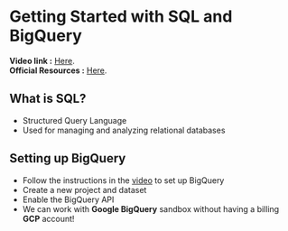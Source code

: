 # Getting Started with SQL and BigQuery

**Video link :** [Here](https://www.youtube.com/watch?v=mXW7JHJM34k).<br>
**Official Resources :** [Here](https://miniature-icon-2cc.notion.site/Intuitive-SQL-For-Analytics-65241f69e06446d5bb0a7de272fb5dab).

## What is SQL?

* Structured Query Language
* Used for managing and analyzing relational databases

## Setting up BigQuery

* Follow the instructions in the [video](https://www.youtube.com/watch?v=mXW7JHJM34k) to set up BigQuery
* Create a new project and dataset
* Enable the BigQuery API
* We can work with **Google BigQuery** sandbox without having a billing **GCP** account!